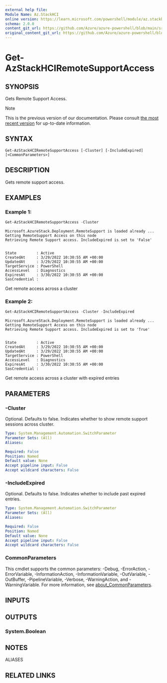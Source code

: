 ```yaml
---
external help file:
Module Name: Az.StackHCI
online version: https://learn.microsoft.com/powershell/module/az.stackhci/get-azstackhciremotesupportaccess
schema: 2.0.0
content_git_url: https://github.com/Azure/azure-powershell/blob/main/src/StackHCI/help/Get-AzStackHCIRemoteSupportAccess.md
original_content_git_url: https://github.com/Azure/azure-powershell/blob/main/src/StackHCI/help/Get-AzStackHCIRemoteSupportAccess.md
---
```


# Get-AzStackHCIRemoteSupportAccess

## SYNOPSIS
Gets Remote Support Access.

> [!NOTE]
>This is the previous version of our documentation. Please consult [the most recent version](/powershell/module/az.stackhci/get-azstackhciremotesupportaccess) for up-to-date information.

## SYNTAX

```
Get-AzStackHCIRemoteSupportAccess [-Cluster] [-IncludeExpired] [<CommonParameters>]
```

## DESCRIPTION
Gets remote support access.

## EXAMPLES

### Example 1:
```powershell
Get-AzStackHCIRemoteSupportAccess -Cluster
```

```output
Microsoft.AzureStack.Deployment.RemoteSupport is loaded already ...
Getting RemoteSupport Access on this node
Retrieving Remote Support access. IncludeExpired is set to 'False'


State         : Active
CreatedAt     : 3/29/2022 10:30:55 AM +00:00
UpdatedAt     : 3/29/2022 10:30:55 AM +00:00
TargetService : PowerShell
AccessLevel   : Diagnostics
ExpiresAt     : 3/30/2022 10:30:55 AM +00:00
SasCredential :
```

Get remote access across a cluster

### Example 2:
```powershell
Get-AzStackHCIRemoteSupportAccess -Cluster -IncludeExpired
```

```output
Microsoft.AzureStack.Deployment.RemoteSupport is loaded already ...
Getting RemoteSupport Access on this node
Retrieving Remote Support access. IncludeExpired is set to 'True'


State         : Active
CreatedAt     : 3/29/2022 10:30:55 AM +00:00
UpdatedAt     : 3/29/2022 10:30:55 AM +00:00
TargetService : PowerShell
AccessLevel   : Diagnostics
ExpiresAt     : 3/30/2022 10:30:55 AM +00:00
SasCredential :
```

Get remote access across a cluster with expired entries

## PARAMETERS

### -Cluster
Optional.
Defaults to false.
Indicates whether to show remote support sessions across cluster.

```yaml
Type: System.Management.Automation.SwitchParameter
Parameter Sets: (All)
Aliases:

Required: False
Position: Named
Default value: None
Accept pipeline input: False
Accept wildcard characters: False
```

### -IncludeExpired
Optional.
Defaults to false.
Indicates whether to include past expired entries.

```yaml
Type: System.Management.Automation.SwitchParameter
Parameter Sets: (All)
Aliases:

Required: False
Position: Named
Default value: None
Accept pipeline input: False
Accept wildcard characters: False
```

### CommonParameters
This cmdlet supports the common parameters: -Debug, -ErrorAction, -ErrorVariable, -InformationAction, -InformationVariable, -OutVariable, -OutBuffer, -PipelineVariable, -Verbose, -WarningAction, and -WarningVariable. For more information, see [about_CommonParameters](http://go.microsoft.com/fwlink/?LinkID=113216).

## INPUTS

## OUTPUTS

### System.Boolean

## NOTES

ALIASES

## RELATED LINKS

